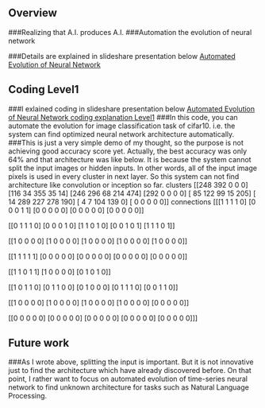 ## Overview
###Realizing that A.I. produces A.I.
###Automation the evolution of neural network

###Details are explained in slideshare presentation below
<a href="http://www.slideshare.net/LauncherT/singularity-t-git">Automated Evolution of Neural Network</a>

## Coding Level1
###I exlained coding in slideshare presentation below
<a href="http://www.slideshare.net/LauncherT/automated-evolution-level1">Automated Evolution of Neural Network coding explanation Level1</a>
###In this code, you can automate the evolution for image classification task of cifar10. i.e. the system can find optimized neural network architecture automatically.
###This is just a very simple demo of my thought, so the purpose is not achieving good accuracy score yet. Actually, the best accuracy was only 64% and that architecture was like below. It is because the system cannot split the input images or hidden inputs. In other words, all of the input image pixels is used in every cluster in next layer. So this system can not find architecture like convolution or inception so far.
clusters
 [[248 392   0   0   0]
 [116  34 355  35  14]
 [246 296  68 214 474]
 [292   0   0   0   0]
 [ 85 122  99  15 205]
 [ 14 289 227 278 190]
 [  4   7 104 139   0]
 [  0   0   0   0   0]]
connections
 [[[1 1 1 1 0]
  [0 0 0 1 1]
  [0 0 0 0 0]
  [0 0 0 0 0]
  [0 0 0 0 0]]

 [[0 1 1 1 0]
  [0 0 0 1 0]
  [1 1 0 1 0]
  [0 0 1 0 1]
  [1 1 1 0 1]]

 [[1 0 0 0 0]
  [1 0 0 0 0]
  [1 0 0 0 0]
  [1 0 0 0 0]
  [1 0 0 0 0]]

 [[1 1 1 1 1]
  [0 0 0 0 0]
  [0 0 0 0 0]
  [0 0 0 0 0]
  [0 0 0 0 0]]

 [[1 1 0 1 1]
  [1 0 0 0 0]
  [0 1 0 1 0]]

 [[1 0 1 1 0]
  [0 1 1 0 0]
  [0 1 0 0 0]
  [0 1 1 1 0]
  [0 0 1 1 0]]

 [[1 0 0 0 0]
  [1 0 0 0 0]
  [1 0 0 0 0]
  [1 0 0 0 0]
  [0 0 0 0 0]]

 [[0 0 0 0 0]
  [0 0 0 0 0]
  [0 0 0 0 0]
  [0 0 0 0 0]
  [0 0 0 0 0]]]


## Future work
###As I wrote above, splitting the input is important. But it is not innovative just to find the architecture which have already discovered before. On that point, I rather want to focus on automated evolution of time-series neural network to find unknown architecture for tasks such as Natural Language Processing.
